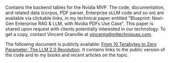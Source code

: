 Contains the backend tables for the Nvidia MVP. The code, documentation, and related data (corpus, PDF parser, Enterprise xLLM code and so on) are available via clickable links, in my technical paper entitled "Blueprint: Next-Gen Enterprise RAG & LLM, with Nvidia PDFs Use Case". This paper is shared upon request with clients potentially interested in our technology. To get a copy, contact Vincent Granville at  <a href="vincentg@mltechniques.com">vincentg@mltechniques.com</a>. 

The following document is publicly available: <a href="https://mltechniques.com/2024/12/08/from-10-terabytes-to-zero-parameter-the-llm-2-0-revolution/">From 10 Terabytes to Zero Parameter: The LLM 2.0 Revolution</a>. It contains links to the public version of the code and to my books and recent articles on the topic.

